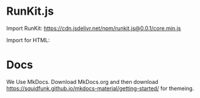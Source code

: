 # RunKit.js
 
Import RunKit: https://cdn.jsdelivr.net/npm/runkit.js@0.0.1/core.min.js

Import for HTML: <script src="https://cdn.jsdelivr.net/npm/runkit.js@0.0.1/core.min.js"></script>


# Docs

We Use MkDocs. Download MkDocs.org and then download https://squidfunk.github.io/mkdocs-material/getting-started/ for themeing. 
